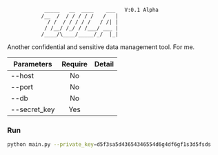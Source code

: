                 _____   __  ____    ___   V:0.1 Alpha
               /__  /  / / / / /   /   |   
                 / /  / / / / /   / /| |
                / /__/ /_/ / /___/ ___ |
               /____/\____/_____/_/  |_|

Another confidential and sensitive data management tool. For me.


| Parameters  | Require  |Detail           |
|-------------|:--------:|:----------------|
| --host      | No       |
| --port      | No       |
| --db        | No       |
| --secret_key| Yes      |

### Run
```bash
python main.py --private_key=d5f3sa5d43654346554d6g4df6gf1s3d5fsds
```
